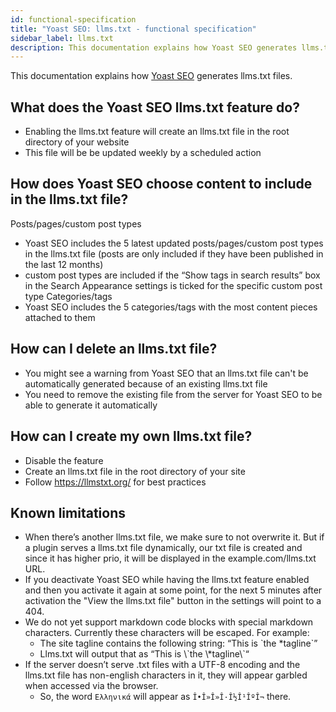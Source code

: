 ```yaml
---
id: functional-specification
title: "Yoast SEO: llms.txt - functional specification"
sidebar_label: llms.txt
description: This documentation explains how Yoast SEO generates llms.txt files.
---
```

This documentation explains how [Yoast SEO](https://yoast.com/wordpress/plugins/seo/) generates llms.txt files.

## What does the Yoast SEO llms.txt feature do?
- Enabling the llms.txt feature will create an llms.txt file in the root directory of your website
- This file will be be updated weekly by a scheduled action
## How does Yoast SEO choose content to include in the llms.txt file?
Posts/pages/custom post types
- Yoast SEO includes the 5 latest updated posts/pages/custom post types in the llms.txt file (posts are only included if they have been published in the last 12 months)
- custom post types are included if the “Show tags in search results” box in the Search Appearance settings is ticked for the specific custom post type
Categories/tags
- Yoast SEO includes the 5 categories/tags with the most content pieces attached to them

## How can I delete an llms.txt file?
- You might see a warning from Yoast SEO that an llms.txt file can't be automatically generated because of an existing llms.txt file
- You need to remove the existing file from the server for Yoast SEO to be able to generate it automatically
## How can I create my own llms.txt file?
- Disable the feature
- Create an llms.txt file in the root directory of your site
- Follow https://llmstxt.org/ for best practices
## Known limitations
- When there’s another llms.txt file, we make sure to not overwrite it. But if a plugin serves a llms.txt file dynamically, our txt file is created and since it has higher prio, it will be displayed in the example.com/llms.txt URL.
- If you deactivate Yoast SEO while having the llms.txt feature enabled and then you activate it again at some point, for the next 5 minutes after activation the "View the llms.txt file" button in the settings will point to a 404.
- We do not yet support markdown code blocks with special markdown characters. Currently these characters will be escaped. For example:
  - The site tagline contains the following string: “This is \`the *tagline\`”
  - Llms.txt will output that as “This is \\\`the \\*tagline\\\`“
- If the server doesn’t serve .txt files with a UTF-8 encoding and the llms.txt file has non-english characters in it, they will appear garbled when accessed via the browser.
  - So, the word `Ελληνικά` will appear as `Î•Î»Î»Î·Î½Î¹ÎºÎ¬` there. 

